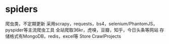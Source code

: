 # spiders

爬虫类，不定期更新
采用scrapy，requests，bs4，selenium/PhantomJS，pyspider等主流爬虫工具
全站爬取36kr，虎嗅，豆瓣，知乎，今日头条等网站
存储格式有MongoDB，redis，excel等
Store CrawlProjects
